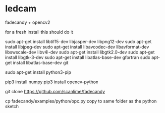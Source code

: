 # ledcam
fadecandy + opencv2

for a fresh install this should do it

sudo apt-get install libtiff5-dev libjasper-dev libpng12-dev
sudo apt-get install libjpeg-dev
sudo apt-get install libavcodec-dev libavformat-dev libswscale-dev libv4l-dev
sudo apt-get install libgtk2.0-dev
sudo apt-get install libgtk-3-dev
sudo apt-get install libatlas-base-dev gfortran
sudo apt-get install libatlas-base-dev git

sudo apt-get install python3-pip

pip3 install numpy 
pip3 install opencv-python

git clone https://github.com/scanlime/fadecandy

cp fadecandy/examples/python/opc.py copy to same folder as the python sketch

